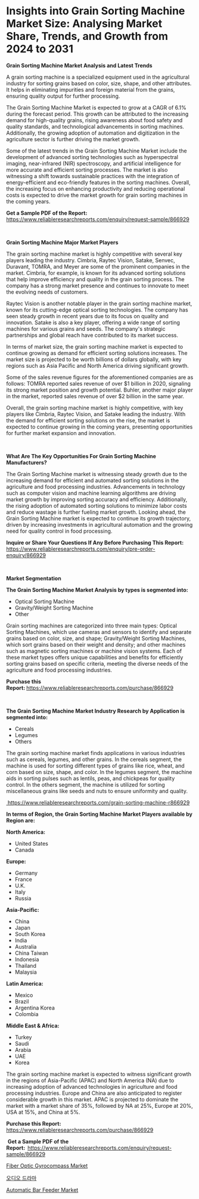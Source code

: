 <p><h1>Insights into Grain Sorting Machine Market Size: Analysing Market Share, Trends, and Growth from 2024 to 2031</h1></p><p><strong>Grain Sorting Machine Market Analysis and Latest Trends</strong></p>
<p><p>A grain sorting machine is a specialized equipment used in the agricultural industry for sorting grains based on color, size, shape, and other attributes. It helps in eliminating impurities and foreign material from the grains, ensuring quality output for further processing. </p><p>The Grain Sorting Machine Market is expected to grow at a CAGR of 6.1% during the forecast period. This growth can be attributed to the increasing demand for high-quality grains, rising awareness about food safety and quality standards, and technological advancements in sorting machines. Additionally, the growing adoption of automation and digitization in the agriculture sector is further driving the market growth.</p><p>Some of the latest trends in the Grain Sorting Machine Market include the development of advanced sorting technologies such as hyperspectral imaging, near-infrared (NIR) spectroscopy, and artificial intelligence for more accurate and efficient sorting processes. The market is also witnessing a shift towards sustainable practices with the integration of energy-efficient and eco-friendly features in the sorting machines. Overall, the increasing focus on enhancing productivity and reducing operational costs is expected to drive the market growth for grain sorting machines in the coming years.</p></p>
<p><strong>Get a Sample PDF of the Report:&nbsp;</strong> <a href="https://www.reliableresearchreports.com/enquiry/request-sample/866929">https://www.reliableresearchreports.com/enquiry/request-sample/866929</a></p>
<p>&nbsp;</p>
<p><strong>Grain Sorting Machine Major Market Players</strong></p>
<p><p>The grain sorting machine market is highly competitive with several key players leading the industry. Cimbria, Raytec Vision, Satake, Senvec, Duravant, TOMRA, and Meyer are some of the prominent companies in the market. Cimbria, for example, is known for its advanced sorting solutions that help improve efficiency and quality in the grain sorting process. The company has a strong market presence and continues to innovate to meet the evolving needs of customers.</p><p>Raytec Vision is another notable player in the grain sorting machine market, known for its cutting-edge optical sorting technologies. The company has seen steady growth in recent years due to its focus on quality and innovation. Satake is also a key player, offering a wide range of sorting machines for various grains and seeds. The company's strategic partnerships and global reach have contributed to its market success.</p><p>In terms of market size, the grain sorting machine market is expected to continue growing as demand for efficient sorting solutions increases. The market size is projected to be worth billions of dollars globally, with key regions such as Asia Pacific and North America driving significant growth.</p><p>Some of the sales revenue figures for the aforementioned companies are as follows: TOMRA reported sales revenue of over $1 billion in 2020, signaling its strong market position and growth potential. Buhler, another major player in the market, reported sales revenue of over $2 billion in the same year.</p><p>Overall, the grain sorting machine market is highly competitive, with key players like Cimbria, Raytec Vision, and Satake leading the industry. With the demand for efficient sorting solutions on the rise, the market is expected to continue growing in the coming years, presenting opportunities for further market expansion and innovation.</p></p>
<p>&nbsp;</p>
<p><strong>What Are The Key Opportunities For Grain Sorting Machine Manufacturers?</strong></p>
<p><p>The Grain Sorting Machine market is witnessing steady growth due to the increasing demand for efficient and automated sorting solutions in the agriculture and food processing industries. Advancements in technology such as computer vision and machine learning algorithms are driving market growth by improving sorting accuracy and efficiency. Additionally, the rising adoption of automated sorting solutions to minimize labor costs and reduce wastage is further fueling market growth. Looking ahead, the Grain Sorting Machine market is expected to continue its growth trajectory, driven by increasing investments in agricultural automation and the growing need for quality control in food processing.</p></p>
<p><strong>Inquire or Share Your Questions If Any Before Purchasing This Report:</strong> <a href="https://www.reliableresearchreports.com/enquiry/pre-order-enquiry/866929">https://www.reliableresearchreports.com/enquiry/pre-order-enquiry/866929</a></p>
<p>&nbsp;</p>
<p><strong>Market Segmentation</strong></p>
<p><strong>The Grain Sorting Machine Market Analysis by types is segmented into:</strong></p>
<p><ul><li>Optical Sorting Machine</li><li>Gravity/Weight Sorting Machine</li><li>Other</li></ul></p>
<p><p>Grain sorting machines are categorized into three main types: Optical Sorting Machines, which use cameras and sensors to identify and separate grains based on color, size, and shape; Gravity/Weight Sorting Machines, which sort grains based on their weight and density; and other machines such as magnetic sorting machines or machine vision systems. Each of these market types offers unique capabilities and benefits for efficiently sorting grains based on specific criteria, meeting the diverse needs of the agriculture and food processing industries.</p></p>
<p><strong>Purchase this Report:&nbsp;</strong><a href="https://www.reliableresearchreports.com/purchase/866929">https://www.reliableresearchreports.com/purchase/866929</a></p>
<p>&nbsp;</p>
<p><strong>The Grain Sorting Machine Market Industry Research by Application is segmented into:</strong></p>
<p><ul><li>Cereals</li><li>Legumes</li><li>Others</li></ul></p>
<p><p>The grain sorting machine market finds applications in various industries such as cereals, legumes, and other grains. In the cereals segment, the machine is used for sorting different types of grains like rice, wheat, and corn based on size, shape, and color. In the legumes segment, the machine aids in sorting pulses such as lentils, peas, and chickpeas for quality control. In the others segment, the machine is utilized for sorting miscellaneous grains like seeds and nuts to ensure uniformity and quality.</p></p>
<p><a href="https://www.reliableresearchreports.com/grain-sorting-machine-r866929">&nbsp;https://www.reliableresearchreports.com/grain-sorting-machine-r866929</a></p>
<p><strong>In terms of Region, the Grain Sorting Machine Market Players available by Region are:</strong></p>
<p>
    <p> <strong> North America: </strong>
        <ul>
            <li>United States</li>
            <li>Canada</li>
        </ul>
        </p> 
    <p> <strong> Europe: </strong>
        <ul>
            <li>Germany</li>
            <li>France</li>
            <li>U.K.</li>
            <li>Italy</li>
            <li>Russia</li>
        </ul>
        </p> 
    <p> <strong> Asia-Pacific: </strong>
        <ul>
            <li>China</li>
            <li>Japan</li>
            <li>South Korea</li>
            <li>India</li>
            <li>Australia</li>
            <li>China Taiwan</li>
            <li>Indonesia</li>
            <li>Thailand</li>
            <li>Malaysia</li>
        </ul>
        </p> 
    <p> <strong> Latin America: </strong>
        <ul>
            <li>Mexico</li>
            <li>Brazil</li>
            <li>Argentina Korea</li>
            <li>Colombia</li>
        </ul>
        </p> 
    <p> <strong> Middle East & Africa: </strong>
        <ul>
            <li>Turkey</li>
            <li>Saudi</li>
            <li>Arabia</li>
            <li>UAE</li>
            <li>Korea</li>
        </ul>
    </p>
    </p>
<p><p>The grain sorting machine market is expected to witness significant growth in the regions of Asia-Pacific (APAC) and North America (NA) due to increasing adoption of advanced technologies in agriculture and food processing industries. Europe and China are also anticipated to register considerable growth in this market. APAC is projected to dominate the market with a market share of 35%, followed by NA at 25%, Europe at 20%, USA at 15%, and China at 5%.</p></p>
<p><strong>Purchase this Report: </strong><a href="https://www.reliableresearchreports.com/purchase/866929">https://www.reliableresearchreports.com/purchase/866929</a></p>
<p>&nbsp;<strong>Get a Sample PDF of the Report:&nbsp;&nbsp;</strong><a href="https://www.reliableresearchreports.com/enquiry/request-sample/866929">https://www.reliableresearchreports.com/enquiry/request-sample/866929</a></p>
<p><strong></strong></p>
<p><p><a href="https://github.com/Glendatilghmankmgz0rbhwpy/Market-Research-Report-List-2/blob/main/fiber-optic-gyrocompass-market.md">Fiber Optic Gyrocompass Market</a></p><p><a href="https://github.com/fernandotryO5lson96765/Market-Research-Report-List-1/blob/main/327996628709.md">오디오 드라마</a></p><p><a href="https://github.com/dx0328/Market-Research-Report-List-2/blob/main/automatic-bar-feeder-market.md">Automatic Bar Feeder Market</a></p></p>